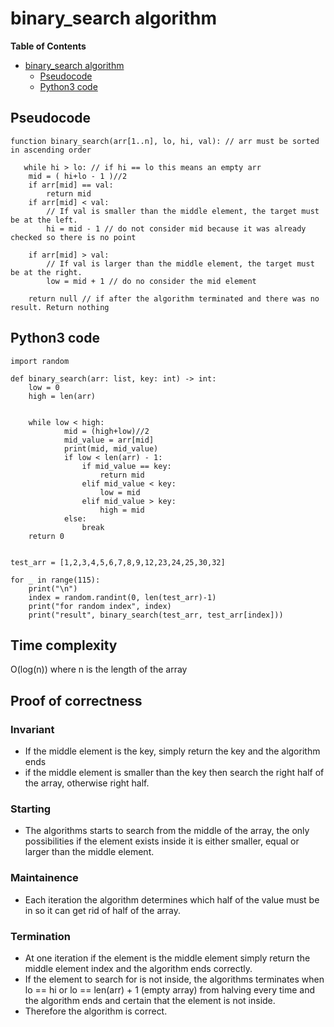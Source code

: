 # binary_search algorithm
<!-- markdown-toc start - Don't edit this section. Run M-x markdown-toc-refresh-toc -->
**Table of Contents**

- [binary_search algorithm](#binary_search-algorithm)
    - [Pseudocode](#pseudocode)
    - [Python3 code](#python3-code)

<!-- markdown-toc end -->

## Pseudocode


```
function binary_search(arr[1..n], lo, hi, val): // arr must be sorted in ascending order
   
   while hi > lo: // if hi == lo this means an empty arr
    mid = ( hi+lo - 1 )//2
    if arr[mid] == val:
        return mid
    if arr[mid] < val:
        // If val is smaller than the middle element, the target must be at the left.
        hi = mid - 1 // do not consider mid because it was already checked so there is no point
        
    if arr[mid] > val:
        // If val is larger than the middle element, the target must be at the right.
        low = mid + 1 // do no consider the mid element
        
    return null // if after the algorithm terminated and there was no result. Return nothing

```

## Python3 code

```python3
import random

def binary_search(arr: list, key: int) -> int:
    low = 0
    high = len(arr)


    while low < high:
            mid = (high+low)//2
            mid_value = arr[mid]
            print(mid, mid_value)
            if low < len(arr) - 1:
                if mid_value == key:
                    return mid
                elif mid_value < key:
                    low = mid
                elif mid_value > key:
                    high = mid
            else:
                break
    return 0


test_arr = [1,2,3,4,5,6,7,8,9,12,23,24,25,30,32]

for _ in range(115):
    print("\n")
    index = random.randint(0, len(test_arr)-1)
    print("for random index", index)
    print("result", binary_search(test_arr, test_arr[index]))

```

## Time complexity
O(log(n)) where n is the length of the array


## Proof of correctness
### Invariant
* If the middle element is the key, simply return the key and the algorithm ends 
* if the middle element is smaller than the key then search the right half of the array, otherwise right half.

### Starting
* The algorithms starts to search from the middle of the array, the only possibilities if the element exists inside it is either smaller, equal or larger than the middle element.

### Maintainence
* Each iteration the algorithm determines which half of the value must be in so it can get rid of half of the array.


### Termination
* At one iteration if the element is the middle element simply return the middle element index and the algorithm ends correctly.
* If the element to search for is not inside, the algorithms terminates when lo == hi or lo == len(arr) + 1 (empty array) from halving every time and the algorithm ends and certain that the element is not inside.
* Therefore the algorithm is correct.
